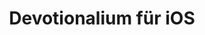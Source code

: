 ---
title: Devotionalium für iOS
description: Die erste interreligiöse Tagesvers-App der Welt
link: https://devotionalium.com/ios
categories: [SwiftUI, App]
featured: true
---